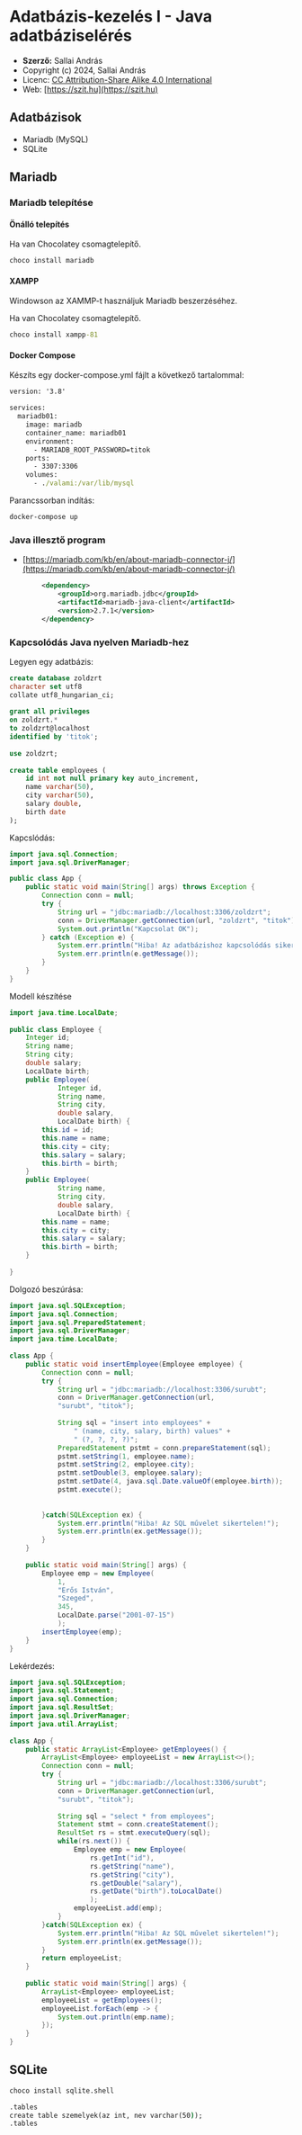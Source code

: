 # Adatbázis-kezelés I - Java adatbáziselérés

* **Szerző:** Sallai András
* Copyright (c) 2024, Sallai András
* Licenc: [CC Attribution-Share Alike 4.0 International](https://creativecommons.org/licenses/by-sa/4.0/)
* Web: [https://szit.hu](https://szit.hu)

## Adatbázisok

* Mariadb (MySQL)
* SQLite

## Mariadb

### Mariadb telepítése

#### Önálló telepítés

Ha van Chocolatey csomagtelepítő.

```cmd
choco install mariadb
```

#### XAMPP

Windowson az XAMMP-t használjuk Mariadb beszerzéséhez.

Ha van Chocolatey csomagtelepítő.

```cmd
choco install xampp-81
```

#### Docker Compose

Készíts egy docker-compose.yml fájlt a következő tartalommal:

```cmd
version: '3.8'

services:
  mariadb01:
    image: mariadb
    container_name: mariadb01
    environment:
      - MARIADB_ROOT_PASSWORD=titok
    ports:
      - 3307:3306
    volumes:
      - ./valami:/var/lib/mysql
```

Parancssorban indítás:

```cmd
docker-compose up
```

### Java illesztő program

* [https://mariadb.com/kb/en/about-mariadb-connector-j/](https://mariadb.com/kb/en/about-mariadb-connector-j/)

```xml
        <dependency>
            <groupId>org.mariadb.jdbc</groupId>
            <artifactId>mariadb-java-client</artifactId>
            <version>2.7.1</version>
        </dependency>
```

### Kapcsolódás Java nyelven Mariadb-hez

Legyen egy adatbázis:

```sql
create database zoldzrt
character set utf8
collate utf8_hungarian_ci;
 
grant all privileges 
on zoldzrt.*
to zoldzrt@localhost
identified by 'titok';
 
use zoldzrt;
 
create table employees (
    id int not null primary key auto_increment,
    name varchar(50),
    city varchar(50),
    salary double,
    birth date
);
```

Kapcslódás:

```java
import java.sql.Connection;
import java.sql.DriverManager;

public class App {
    public static void main(String[] args) throws Exception {
        Connection conn = null;
        try {
            String url = "jdbc:mariadb://localhost:3306/zoldzrt";
            conn = DriverManager.getConnection(url, "zoldzrt", "titok");
            System.out.println("Kapcsolat OK");
        } catch (Exception e) {
            System.err.println("Hiba! Az adatbázishoz kapcsolódás sikertelen!");
            System.err.println(e.getMessage());
        }
    }
}
```

Modell készítése

```java
import java.time.LocalDate;
 
public class Employee {
    Integer id;
    String name;
    String city;    
    double salary;
    LocalDate birth;
    public Employee(
            Integer id, 
            String name, 
            String city, 
            double salary, 
            LocalDate birth) {
        this.id = id;
        this.name = name;
        this.city = city;
        this.salary = salary;
        this.birth = birth;
    }
    public Employee(
            String name, 
            String city, 
            double salary, 
            LocalDate birth) {
        this.name = name;
        this.city = city;
        this.salary = salary;
        this.birth = birth;
    }
 
}
```

Dolgozó beszúrása:

```java
import java.sql.SQLException;
import java.sql.Connection;
import java.sql.PreparedStatement;
import java.sql.DriverManager;
import java.time.LocalDate;
 
class App {
    public static void insertEmployee(Employee employee) {
        Connection conn = null;
        try {
            String url = "jdbc:mariadb://localhost:3306/surubt";
            conn = DriverManager.getConnection(url, 
            "surubt", "titok");
 
            String sql = "insert into employees" +
                " (name, city, salary, birth) values" +
                " (?, ?, ?, ?)";        
            PreparedStatement pstmt = conn.prepareStatement(sql);
            pstmt.setString(1, employee.name);
            pstmt.setString(2, employee.city);
            pstmt.setDouble(3, employee.salary);
            pstmt.setDate(4, java.sql.Date.valueOf(employee.birth));
            pstmt.execute();
 
 
        }catch(SQLException ex) {
            System.err.println("Hiba! Az SQL művelet sikertelen!");
            System.err.println(ex.getMessage());
        }
    }
 
    public static void main(String[] args) {
        Employee emp = new Employee(
            1, 
            "Erős István", 
            "Szeged", 
            345, 
            LocalDate.parse("2001-07-15")
            );
        insertEmployee(emp);
    }
}
```

Lekérdezés:

```java
import java.sql.SQLException;
import java.sql.Statement;
import java.sql.Connection;
import java.sql.ResultSet;
import java.sql.DriverManager;
import java.util.ArrayList;
 
class App {
    public static ArrayList<Employee> getEmployees() {
        ArrayList<Employee> employeeList = new ArrayList<>();
        Connection conn = null;
        try {
            String url = "jdbc:mariadb://localhost:3306/surubt";
            conn = DriverManager.getConnection(url, 
            "surubt", "titok");
 
            String sql = "select * from employees";        
            Statement stmt = conn.createStatement();
            ResultSet rs = stmt.executeQuery(sql);
            while(rs.next()) {
                Employee emp = new Employee(
                    rs.getInt("id"),
                    rs.getString("name"),
                    rs.getString("city"),
                    rs.getDouble("salary"),
                    rs.getDate("birth").toLocalDate()
                    );
                employeeList.add(emp);
            }
        }catch(SQLException ex) {
            System.err.println("Hiba! Az SQL művelet sikertelen!");
            System.err.println(ex.getMessage());
        }
        return employeeList;
    }
 
    public static void main(String[] args) {
        ArrayList<Employee> employeeList;
        employeeList = getEmployees();
        employeeList.forEach(emp -> {
            System.out.println(emp.name);
        });
    }
}
```

## SQLite

```cmd
choco install sqlite.shell
```

```cmd
.tables
create table szemelyek(az int, nev varchar(50));
.tables
```
